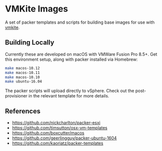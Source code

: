 VMKite Images
=============

A set of packer templates and scripts for building base images for use with [vmkite][vmkite].

Building Locally
----------------

Currently these are developed on macOS with VMWare Fusion Pro 8.5+. Get this environment setup, along with packer installed via Homebrew:

```bash
make macos-10.12
make macos-10.11
make macos-10.10
make ubuntu-16.04
```

The packer scripts will upload directly to vSphere. Check out the post-provisioner in the relevant template for more details.

References
----------

- https://github.com/nickcharlton/packer-esxi
- https://github.com/timsutton/osx-vm-templates
- https://github.com/boxcutter/macos
- https://github.com/geerlingguy/packer-ubuntu-1604
- https://github.com/kaoriatz/packer-templates

[vmkite]: https://github.com/macstadium/vmkite
